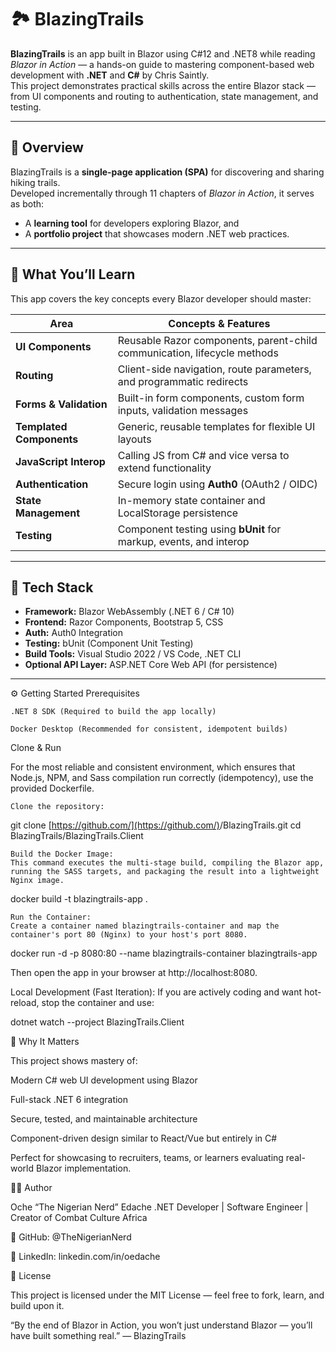 # 🏞️ BlazingTrails

**BlazingTrails** is an app built in Blazor using C#12 and .NET8 while reading *Blazor in Action* — a hands-on guide to mastering component-based web development with **.NET** and **C#** by Chris Saintly.  
This project demonstrates practical skills across the entire Blazor stack — from UI components and routing to authentication, state management, and testing.

---

## 🚀 Overview

BlazingTrails is a **single-page application (SPA)** for discovering and sharing hiking trails.  
Developed incrementally through 11 chapters of *Blazor in Action*, it serves as both:
- A **learning tool** for developers exploring Blazor, and  
- A **portfolio project** that showcases modern .NET web practices.

---

## 🧠 What You’ll Learn

This app covers the key concepts every Blazor developer should master:

| Area | Concepts & Features |
|------|----------------------|
| **UI Components** | Reusable Razor components, parent-child communication, lifecycle methods |
| **Routing** | Client-side navigation, route parameters, and programmatic redirects |
| **Forms & Validation** | Built-in form components, custom form inputs, validation messages |
| **Templated Components** | Generic, reusable templates for flexible UI layouts |
| **JavaScript Interop** | Calling JS from C# and vice versa to extend functionality |
| **Authentication** | Secure login using **Auth0** (OAuth2 / OIDC) |
| **State Management** | In-memory state container and LocalStorage persistence |
| **Testing** | Component testing using **bUnit** for markup, events, and interop |

---

## 🧰 Tech Stack

- **Framework:** Blazor WebAssembly (.NET 6 / C# 10)  
- **Frontend:** Razor Components, Bootstrap 5, CSS  
- **Auth:** Auth0 Integration  
- **Testing:** bUnit (Component Unit Testing)  
- **Build Tools:** Visual Studio 2022 / VS Code, .NET CLI  
- **Optional API Layer:** ASP.NET Core Web API (for persistence)  

---

⚙️ Getting Started
Prerequisites

    .NET 8 SDK (Required to build the app locally)

    Docker Desktop (Recommended for consistent, idempotent builds)

Clone & Run

For the most reliable and consistent environment, which ensures that Node.js, NPM, and Sass compilation run correctly (idempotency), use the provided Dockerfile.

    Clone the repository:

git clone [https://github.com/](https://github.com/)<your-username>/BlazingTrails.git
cd BlazingTrails/BlazingTrails.Client

    Build the Docker Image:
    This command executes the multi-stage build, compiling the Blazor app, running the SASS targets, and packaging the result into a lightweight Nginx image.

docker build -t blazingtrails-app .

    Run the Container:
    Create a container named blazingtrails-container and map the container's port 80 (Nginx) to your host's port 8080.

docker run -d -p 8080:80 --name blazingtrails-container blazingtrails-app

Then open the app in your browser at http://localhost:8080.

Local Development (Fast Iteration): If you are actively coding and want hot-reload, stop the container and use:

dotnet watch --project BlazingTrails.Client


🧭 Why It Matters

This project shows mastery of:

Modern C# web UI development using Blazor

Full-stack .NET 6 integration

Secure, tested, and maintainable architecture

Component-driven design similar to React/Vue but entirely in C#

Perfect for showcasing to recruiters, teams, or learners evaluating real-world Blazor implementation.

🧑‍💻 Author

Oche “The Nigerian Nerd” Edache
.NET Developer | Software Engineer | Creator of Combat Culture Africa

🔗 GitHub: @TheNigerianNerd

🔗 LinkedIn: linkedin.com/in/oedache

📄 License

This project is licensed under the MIT License — feel free to fork, learn, and build upon it.

“By the end of Blazor in Action, you won’t just understand Blazor — you’ll have built something real.”
— BlazingTrails
